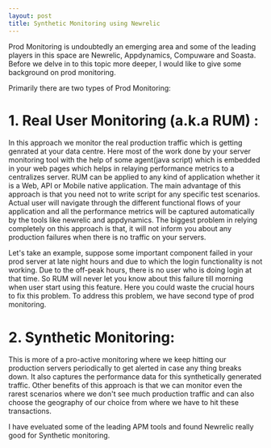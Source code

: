 ```yaml
---
layout: post
title: Synthetic Monitoring using Newrelic
---
```


Prod Monitoring is undoubtedly an emerging area and some of the leading players in this space are Newrelic, Appdynamics, Compuware and Soasta. Before we delve in to this topic more deeper, I would like to give some background on prod monitoring.

Primarily there are two types of Prod Monitoring:

# 1. Real User Monitoring (a.k.a RUM) : #

In this approach we monitor the real production traffic which is getting genrated at your data centre. Here most of the work done by your server monitoring tool with the help of some agent(java script) which is embedded  in your web pages which helps in relaying performance metrics to a centralizes server. RUM can be applied to any kind of application whether it is a Web, API or Mobile native application. The main advantage of this approach is that you need not to write script for any specific test scenarios. Actual user will navigate through the different functional flows of your application and all the performance metrics will be captured automatically by the tools like newrelic and appdynamics. The biggest problem in relying completely on this approach is that, it will not inform you about any production failures when there is no traffic on your servers. 

Let's take an example, suppose some important component failed in your prod server at late night hours and due to which the login functionality is not working. Due to the off-peak hours, there is no user who is doing login at that time. So RUM will never let you know about this failure till morning when user start using this feature. Here you could waste the crucial hours to fix this problem. To address this problem, we have second type of prod monitoring.

# 2. Synthetic Monitoring: #

This is more of a pro-active monitoring where we keep hitting our production servers periodically to get alerted in case any thing breaks down. It also captures the performance data for this synthetically generated traffic. Other benefits of this approach is that we can monitor even the rarest scenarios where we don't see much production traffic and can also choose the geography of our choice from where we have to hit these transactions.

I have eveluated some of the leading APM tools and found Newrelic really good for Synthetic monitoring.
